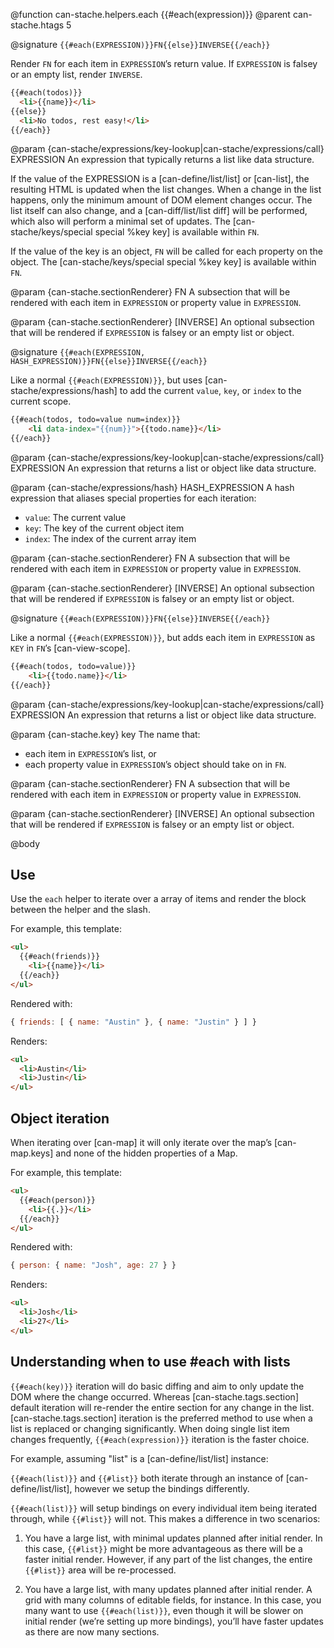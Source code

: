 @function can-stache.helpers.each {{#each(expression)}}
@parent can-stache.htags 5

@signature `{{#each(EXPRESSION)}}FN{{else}}INVERSE{{/each}}`

Render `FN` for each item in `EXPRESSION`’s return value.  If `EXPRESSION`
is falsey or an empty list, render `INVERSE`.

```html
{{#each(todos)}}
  <li>{{name}}</li>
{{else}}
  <li>No todos, rest easy!</li>
{{/each}}
```

@param {can-stache/expressions/key-lookup|can-stache/expressions/call} EXPRESSION An
expression that typically returns a list like data structure.

If the value of the EXPRESSION is a [can-define/list/list] or [can-list], the resulting HTML is updated when the list changes. When a change in the list happens, only the minimum amount of DOM
element changes occur.  The list itself can also change, and a [can-diff/list/list diff]
will be performed, which also will perform a minimal set of updates. The [can-stache/keys/special special %key key] is available within `FN`.

If the value of the key is an object, `FN` will be
called for each property on the object. The [can-stache/keys/special special %key key]
is available within `FN`.

@param {can-stache.sectionRenderer} FN A subsection that will be rendered with each
item in `EXPRESSION` or property value in `EXPRESSION`.

@param {can-stache.sectionRenderer} [INVERSE] An optional subsection that will be rendered
if `EXPRESSION` is falsey or an empty list or object.

@signature `{{#each(EXPRESSION, HASH_EXPRESSION)}}FN{{else}}INVERSE{{/each}}`

Like a normal `{{#each(EXPRESSION)}}`, but uses [can-stache/expressions/hash] to
add the current `value`, `key`, or `index` to the current scope.

```html
{{#each(todos, todo=value num=index)}}
    <li data-index="{{num}}">{{todo.name}}</li>
{{/each}}
```

@param {can-stache/expressions/key-lookup|can-stache/expressions/call} EXPRESSION An
expression that returns a list or object like data structure.

@param {can-stache/expressions/hash} HASH_EXPRESSION A hash expression that aliases special properties for each iteration:
- `value`: The current value
- `key`: The key of the current object item
- `index`: The index of the current array item

@param {can-stache.sectionRenderer} FN A subsection that will be rendered with each
item in `EXPRESSION` or property value in `EXPRESSION`.

@param {can-stache.sectionRenderer} [INVERSE] An optional subsection that will be rendered
if `EXPRESSION` is falsey or an empty list or object.

@signature `{{#each(EXPRESSION)}}FN{{else}}INVERSE{{/each}}`

Like a normal `{{#each(EXPRESSION)}}`, but adds each item in `EXPRESSION` as
`KEY` in `FN`’s [can-view-scope].

```html
{{#each(todos, todo=value)}}
    <li>{{todo.name}}</li>
{{/each}}
```

@param {can-stache/expressions/key-lookup|can-stache/expressions/call} EXPRESSION An
expression that returns a list or object like data structure.

@param {can-stache.key} key The name that:
 - each item in `EXPRESSION`’s list, or
 - each property value in `EXPRESSION`’s object
should take on in `FN`.

@param {can-stache.sectionRenderer} FN A subsection that will be rendered with each
item in `EXPRESSION` or property value in `EXPRESSION`.

@param {can-stache.sectionRenderer} [INVERSE] An optional subsection that will be rendered
if `EXPRESSION` is falsey or an empty list or object.


@body

## Use

Use the `each` helper to iterate over a array
of items and render the block between the helper and the slash.

For example, this template:

```html
<ul>
  {{#each(friends)}}
    <li>{{name}}</li>
  {{/each}}
</ul>
```

Rendered with:

```js
{ friends: [ { name: "Austin" }, { name: "Justin" } ] }
```

Renders:

```html
<ul>
  <li>Austin</li>
  <li>Justin</li>
</ul>
```

## Object iteration

When iterating over [can-map] it will only iterate over the
map’s [can-map.keys] and none of the hidden properties of a Map.

For example, this template:

```html
<ul>
  {{#each(person)}}
    <li>{{.}}</li>
  {{/each}}
</ul>
```

Rendered with:

```js
{ person: { name: "Josh", age: 27 } }
```

Renders:

```html
<ul>
  <li>Josh</li>
  <li>27</li>
</ul>
```

## Understanding when to use #each with lists

`{{#each(key)}}` iteration will do basic diffing and aim to only update the DOM where the change occurred. Whereas
[can-stache.tags.section] default iteration will re-render the entire section for any change in the list.
[can-stache.tags.section] iteration is the preferred method to use when a list is replaced or changing significantly.
When doing single list item changes frequently, `{{#each(expression)}}` iteration is the faster choice.

For example, assuming "list" is a [can-define/list/list] instance:

`{{#each(list)}}` and `{{#list}}` both iterate through an instance of [can-define/list/list], however we setup the bindings differently.

`{{#each(list)}}` will setup bindings on every individual item being iterated through, while `{{#list}}` will not. This makes a difference in two scenarios:

1) You have a large list, with minimal updates planned after initial render. In this case, `{{#list}}` might be more advantageous as there will be a faster initial render. However, if any part of the list changes, the entire `{{#list}}` area will be re-processed.

2) You have a large list, with many updates planned after initial render. A grid with many columns of editable fields, for instance. In this case, you many want to use `{{#each(list)}}`, even though it will be slower on initial render (we’re setting up more bindings), you’ll have faster updates as there are now many sections.
